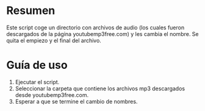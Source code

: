 # Resumen
Este script coge un directorio con archivos de audio (los cuales fueron descargados de la página youtubemp3free.com) y les cambia el nombre. Se quita el empiezo y el final del archivo.

# Guía de uso
1. Ejecutar el script.
2. Seleccionar la carpeta que contiene los archivos mp3 descargados desde youtubemp3free.com.
3. Esperar a que se termine el cambio de nombres.